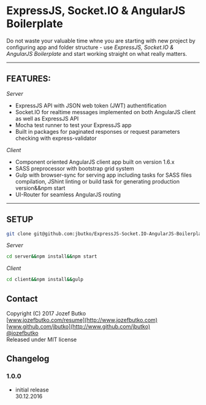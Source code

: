 # ExpressJS, Socket.IO & AngularJS Boilerplate

Do not waste your valuable time whne you are starting with new project by configuring app and folder structure - use *ExpressJS, Socket.IO & AngularJS Boilerplate* and start working straight on what really matters.

***

## FEATURES:
*Server*
* ExpressJS API with JSON web token (JWT) authentification
* Socket.IO for realtime messages implemented on both AngularJS client as well as ExpressJS API
* Mocha test runner to test your ExpressJS app
* Built in packages for paginated responses or request parameters checking with express-validator

*Client*
* Component oriented AngularJS client app built on version 1.6.x
* SASS preprocessor with bootstrap grid system
* Gulp with browser-sync for serving app including tasks for SASS files compilation, JShint linting or build task for generating production version&&npm start
* UI-Router for seamless AngularJS routing

***
## SETUP
```bash
git clone git@github.com:jbutko/ExpressJS-Socket.IO-AngularJS-Boilerplate.git
```
*Server*
```bash
cd server&&npm install&&npm start
```
*Client*
```bash
cd client&&npm install&&gulp
```

## Contact
Copyright (C) 2017 Jozef Butko<br>
[www.jozefbutko.com/resume](http://www.jozefbutko.com)<br>
[www.github.com/jbutko](http://www.github.com/jbutko)<br>
[@jozefbutko](http://www.twitter.com/jozefbutko)<br>
Released under MIT license

## Changelog
### 1.0.0
- initial release<br>
30.12.2016



